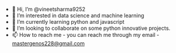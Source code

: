 - 👋 Hi, I’m @vineetsharma9252
- 👀 I’m interested in data science and machine learning 
- 🌱 I’m currently learning python and javascript 
- 💞️ I’m looking to collaborate on some python innovative projects. 
- 📫 How to reach me  - you can reach me through my email - mastergenos228@gmail.com

<!---
vineetsharma9252/vineetsharma9252 is a ✨ special ✨ repository because its `README.md` (this file) appears on your GitHub profile.
You can click the Preview link to take a look at your changes.
--->
